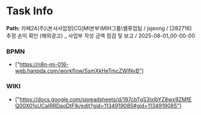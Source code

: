# Task Info

**Path:** 카페24(주)\본사사업장\[CG]MI본부\MIH그룹\밸류업팀 / jsjeong / [282716] 추정 손익 확인 (해외광고) _ 사업부 작성 금액 점검 및 보고 / 2025-08-01_00-00-00

### BPMN
- ["https://n8n-mi-016-web.hanpda.com/workflow/5smXkHeTmcZWINyB"]

### WIKI
- ["https://docs.google.com/spreadsheets/d/187cbTgS3lxIbYZ8wx9ZMfEQ00X01sUCaIRRDaoDtFIk/edit?gid=1134919085#gid=1134919085"]

